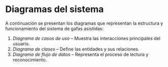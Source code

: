 # Diagramas del sistema

A continuación se presentan los diagramas que representan la estructura y funcionamiento del sistema de gafas asistidas:

1. *Diagrama de casos de uso* – Muestra las interacciones principales del usuario.
2. *Diagrama de clases* – Define las entidades y sus relaciones.
3. *Diagrama de flujo de datos* – Representa el proceso de lectura y reconocimiento.
